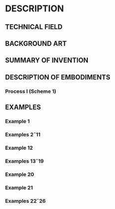 # DESCRIPTION

## TECHNICAL FIELD

## BACKGROUND ART

## SUMMARY OF INVENTION

## DESCRIPTION OF EMBODIMENTS

### Process I (Scheme 1)

## EXAMPLES

### Example 1

### Examples 2˜11

### Example 12

### Examples 13˜19

### Example 20

### Example 21

### Examples 22˜26

